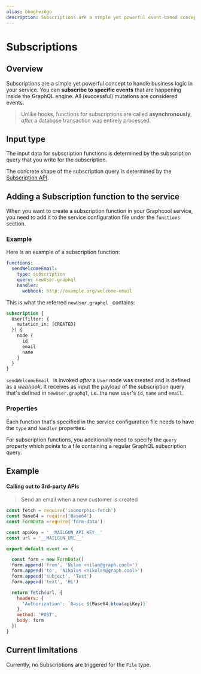 ```yaml
---
alias: bboghez0go
description: Subscriptions are a simple yet powerful event-based concept on top of GraphQL to implement business logic asynchronously.
---
```


# Subscriptions

## Overview

Subscriptions are a simple yet powerful concept to handle business logic in your service. You can **subscribe to specific events** that are happening inside the GraphQL engine. All (successful) mutations are considered events.

> Unlike hooks, functions for subscriptions are called **asynchronously**, _after_ a database transaction was entirely processed.

## Input type

The input data for subscription functions is determined by the subscription query that you write for the subscription.

The concrete shape of the subscription query is determined by the [Subscription API](!alias-aip7oojeiv).

## Adding a Subscription function to the service

When you want to create a subscription function in your Graphcool service, you need to add it to the service configuration file under the `functions` section. 

### Example

Here is an example of a subscription function:

```yaml
functions:
  sendWelcomeEmail:
    type: subscription
    query: newUser.graphql
    handler:
      webhook: http://example.org/welcome-email
```

This is what the referred `newUser.graphql ` contains:

```graphql
subscription {
  User(filter: {
    mutation_in: [CREATED]
  }) {
    node {
      id
      email
      name
    }
  }
}
```

`sendWelcomeEmail ` is invoked _after_ a `User` node was created and is defined as a _webhook_. It receives as input the payload of the subscription query that's defined in `newUser.graphql`, i.e. the new user's `id`, `name` and `email`.

### Properties

Each function that's specified in the service configuration file needs to have the `type` and `handler` properties.

For subscription functions, you additionally need to specify the `query` property which points to a file containing a regular GraphQL subscription query.


## Example

#### Calling out to 3rd-party APIs

> Send an email when a new customer is created

```js
const fetch = require('isomorphic-fetch')
const Base64 = require('Base64')
const FormData =require('form-data')

const apiKey = '__MAILGUN_API_KEY__'
const url = '__MAILGUN_URL__'

export default event => {

  const form = new FormData()
  form.append('from', 'Nilan <nilan@graph.cool>')
  form.append('to', 'Nikolas <nikolas@graph.cool>')
  form.append('subject', 'Test')
  form.append('text', 'Hi')

  return fetch(url, {
    headers: {
      'Authorization': `Basic ${Base64.btoa(apiKey)}`
    },
    method: 'POST',
    body: form
  })
}
```

## Current limitations

Currently, no Subscriptions are triggered for the `File` type.
